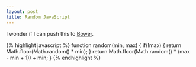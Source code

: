 ```yaml
---
layout: post
title: Random JavaScript
---
```


I wonder if I can push this to [Bower](http://twitter.github.com/bower/).

{% highlight javascript %}
function random(min, max) {
  if(!max) { 
    return Math.floor(Math.random() * min);
  }
  return Math.floor(Math.random() * (max - min + 1)) + min;
}
{% endhighlight %}	